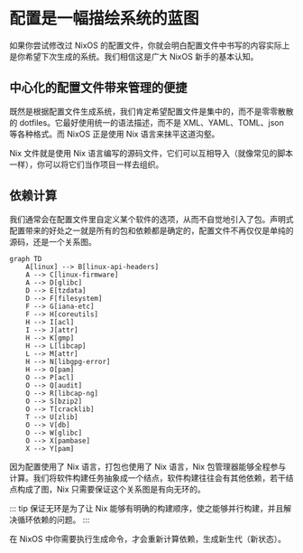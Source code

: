 # 配置是一幅描绘系统的蓝图

如果你尝试修改过 NixOS 的配置文件，你就会明白配置文件中书写的内容实际上是你希望下次生成的系统。我们相信这是广大 NixOS 新手的基本认知。

## 中心化的配置文件带来管理的便捷

既然是根据配置文件生成系统，我们肯定希望配置文件是集中的，而不是零零散散的 dotfiles。它最好使用统一的语法描述，而不是 XML、YAML、TOML、json 等各种格式。而 NixOS 正是使用 Nix 语言来抹平这道沟壑。

Nix 文件就是使用 Nix 语言编写的源码文件，它们可以互相导入（就像常见的脚本一样），你可以将它们当作项目一样去组织。

## 依赖计算

我们通常会在配置文件里自定义某个软件的选项，从而不自觉地引入了包。声明式配置带来的好处之一就是所有的包和依赖都是确定的，配置文件不再仅仅是单纯的源码，还是一个关系图。

```mermaid
graph TD
    A[linux] --> B[linux-api-headers]
    A --> C[linux-firmware]
    A --> D[glibc]
    D --> E[tzdata]
    D --> F[filesystem]
    F --> G[iana-etc]
    F --> H[coreutils]
    H --> I[acl]
    I --> J[attr]
    H --> K[gmp]
    H --> L[libcap]
    L --> M[attr]
    H --> N[libgpg-error]
    H --> O[pam]
    O --> P[acl]
    O --> Q[audit]
    Q --> R[libcap-ng]
    O --> S[bzip2]
    O --> T[cracklib]
    T --> U[zlib]
    O --> V[db]
    O --> W[glibc]
    O --> X[pambase]
    X --> Y[pam]
```

因为配置使用了 Nix 语言，打包也使用了 Nix 语言，Nix 包管理器能够全程参与计算。我们将软件构建任务抽象成一个结点，软件构建往往会有其他依赖，若干结点构成了图，Nix 只需要保证这个关系图是有向无环的。

::: tip
保证无环是为了让 Nix 能够有明确的构建顺序，使之能够并行构建，并且解决循环依赖的问题。
:::

在 NixOS 中你需要执行生成命令，才会重新计算依赖，生成新生代（新状态）。
